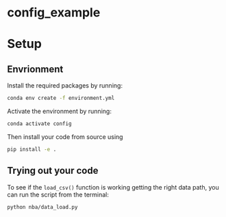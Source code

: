 # config_example

# Setup

## Envrionment

Install the required packages by running:

```bash
conda env create -f environment.yml
```

Activate the environment by running:

```bash
conda activate config
```

Then install your code from source using

```bash
pip install -e .
```

## Trying out your code

To see if the `load_csv()` function is working getting the right data path, you can run the script
from the terminal:

```bash
python nba/data_load.py
```
